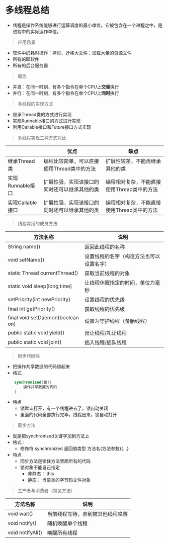 # 多线程总结
 - 线程是操作系统能够进行运算调度的最小单位。它被包含在一个进程之中，是进程中的实际运作单位。
> 应用场景
 - 软件中的耗时操作：拷贝、迁移大文件；加载大量的资源文件
 - 所有的聊软件
 - 所有的后台服务器
> 概念
 - 并发：在同一时刻，有多个指令在单个CPU上**交替**执行
 - 并行：在同一时刻，有多个指令在单个CPU上**同时**执行
> 多线程的实现方式
- 继承Thread类的方式进行实现
- 实现Runnable接口的方式进行实现
- 利用Callable接口和Future接口方式实现
> 多线程实现三种方式对比

|                  | 优点                                         | 缺点                                       |
| ---------------- | -------------------------------------------- | ------------------------------------------ |
| 继承Thread类     | 编程比较简单，可以直接使用Thread类中的方法   | 扩展性较差，不能再继承其他的类             |
| 实现Runnable接口 | 扩展性强，实现该接口的同时还可以继承其他的类 | 编程相对复杂，不能直接使用Thread类中的方法 |
| 实现Callable接口 | 扩展性强，实现该接口的同时还可以继承其他的类 | 编程相对复杂，不能直接使用Thread类中的方法 |

> 线程常用的成员方法

| 方法名称                         | 说明                                     |
| -------------------------------- | ---------------------------------------- |
| String name()                    | 返回此线程的名称                         |
| void setName()                   | 设置线程的名字（构造方法也可以设置名字） |
| static Thread currentThread()    | 获取当前线程的对象                       |
| static void sleep(long time)     | 让线程休眠指定的时间，单位为毫秒         |
| setPriority(int newPriority)     | 设置线程的优先级                         |
| final int getPriority()          | 获取线程的优先级                         |
| final void setDaemon(boolean on) | 设置为守护线程（备胎线程）               |
| public static void yield()       | 出让线程/礼让线程                        |
| public static void join()        | 插入线程/插队线程                        |

> 同步代码块
- 把操作共享数据的代码锁起来
- 格式
```java
    synchronized(锁){
        操作共享数据的代码
    }
```
- 特点
  - 锁默认打开，有一个线程进去了，锁自动关闭
  - 里面的代码全部执行完毕，线程出来，锁自动打开

> 同步方法
 - 就是把synchronized关键字加到方法上
 - 格式：
   - 修饰符 synchronized 返回值类型 方法名(方法参数){...}
 - 特点
   - 同步方法是锁住方法里面所有的代码
   - 锁对象不能自己指定
     - 非静态： this
     - 静态：   当前类的字节码文件对象
     
> 生产者与消费者（常见方法）

| 方法名称         | 说明                             |
| ---------------- | -------------------------------- |
| void wait()      | 当前线程等待，直到被其他线程唤醒 |
| void notify()    | 随机唤醒单个线程                 |
| void notifyAll() | 唤醒所有线程                     |
